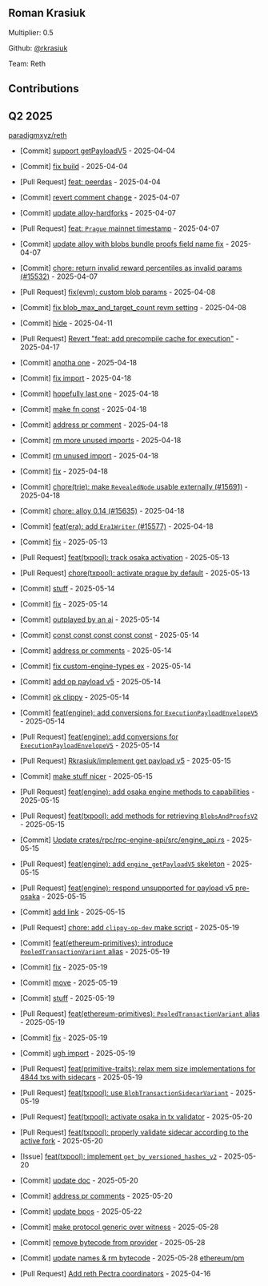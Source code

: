 
## Roman Krasiuk
Multiplier: 0.5

Github: [@rkrasiuk](https://github.com/rkrasiuk)

Team: Reth

## Contributions

## Q2 2025

[paradigmxyz/reth](https://github.com/paradigmxyz/reth)
* [Commit] [support getPayloadV5](https://github.com/paradigmxyz/reth/commit/b527e368c897a52f6aea80253b8236187318066c) - 2025-04-04
* [Commit] [fix build](https://github.com/paradigmxyz/reth/commit/c5c22bd09a9cbd5b282b1ecb30a65a38b396b8f3) - 2025-04-04
* [Pull Request] [feat: peerdas](https://github.com/paradigmxyz/reth/pull/15534) - 2025-04-04
* [Commit] [revert comment change](https://github.com/paradigmxyz/reth/commit/c17fc0251a4f168b1436ec99fd99c9296da9a500) - 2025-04-07
* [Commit] [update alloy-hardforks](https://github.com/paradigmxyz/reth/commit/d264a15695eea450f0b697cd64858a318f04d8a4) - 2025-04-07
* [Pull Request] [feat: `Prague` mainnet timestamp](https://github.com/paradigmxyz/reth/pull/15582) - 2025-04-07
* [Commit] [update alloy with blobs bundle proofs field name fix](https://github.com/paradigmxyz/reth/commit/a07be382858ac498083506fb2143d36c1e287867) - 2025-04-07
* [Commit] [chore: return invalid reward percentiles as invalid params (#15532)](https://github.com/paradigmxyz/reth/commit/1a9562f89b966fcca922a475637b1fe5ec489222) - 2025-04-07
* [Pull Request] [fix(evm): custom blob params](https://github.com/paradigmxyz/reth/pull/15598) - 2025-04-08
* [Commit] [fix blob_max_and_target_count revm setting](https://github.com/paradigmxyz/reth/commit/1a4d585e207d593fa79be647ae9738131127d4d5) - 2025-04-08
* [Commit] [hide](https://github.com/paradigmxyz/reth/commit/af5ef31af9f4b2c22eb78ad081b7dea46947d80e) - 2025-04-11

* [Pull Request] [Revert "feat: add precompile cache for execution"](https://github.com/paradigmxyz/reth/pull/15791) - 2025-04-17
* [Commit] [anotha one](https://github.com/paradigmxyz/reth/commit/6ad2d54e74e91713f1509867565df6d49ca0723e) - 2025-04-18
* [Commit] [fix import](https://github.com/paradigmxyz/reth/commit/bdc57e2f6ebb5e4e8af18a0633a58a68d76462f8) - 2025-04-18
* [Commit] [hopefully last one](https://github.com/paradigmxyz/reth/commit/8b0e3035fcb99f3d2a2e193a656491442f3c5c35) - 2025-04-18
* [Commit] [make fn const](https://github.com/paradigmxyz/reth/commit/2123358a8fe6286a39533c8597b23f5fd5d3efab) - 2025-04-18
* [Commit] [address pr comment](https://github.com/paradigmxyz/reth/commit/330d5fc22de52a991bf7e237bcb008c7cecdd89b) - 2025-04-18
* [Commit] [rm more unused imports](https://github.com/paradigmxyz/reth/commit/e833d8e001dd1c8a8c3d91807feb0611e6106b2b) - 2025-04-18
* [Commit] [rm unused import](https://github.com/paradigmxyz/reth/commit/0cba00d7005f979cb70df7e3ae19a122fcaf7747) - 2025-04-18
* [Commit] [fix](https://github.com/paradigmxyz/reth/commit/377d138dff8c9db3217690553ebba2e4f57bf94f) - 2025-04-18
* [Commit] [chore(trie): make `RevealedNode` usable externally (#15691)](https://github.com/paradigmxyz/reth/commit/e8c4c623b02459cdde93fd6409f7cfef4a766e23) - 2025-04-18
* [Commit] [chore: alloy 0.14 (#15635)](https://github.com/paradigmxyz/reth/commit/58fe204ff2abae6b1ef63edfcf2cf30e8bf8dd8d) - 2025-04-18
* [Commit] [feat(era): add `Era1Writer` (#15577)](https://github.com/paradigmxyz/reth/commit/16027eace8fb381b47aa382f3c4e4b744cea2019) - 2025-04-18
* [Commit] [fix](https://github.com/paradigmxyz/reth/commit/63756c637d5b3fc654fb69302fff1a94b06aa73f) - 2025-05-13
* [Pull Request] [feat(txpool): track osaka activation](https://github.com/paradigmxyz/reth/pull/16184) - 2025-05-13
* [Pull Request] [chore(txpool): activate prague by default](https://github.com/paradigmxyz/reth/pull/16183) - 2025-05-13
* [Commit] [stuff](https://github.com/paradigmxyz/reth/commit/fadc719c07feea26a1c9c0717fdf10ce5d72d620) - 2025-05-14
* [Commit] [fix](https://github.com/paradigmxyz/reth/commit/6dc8e52b3b969b0e81dd700109da8cdb4a8232c3) - 2025-05-14
* [Commit] [outplayed by an ai](https://github.com/paradigmxyz/reth/commit/04d2cdfacc5729a6976d643516d7dd261f5c0bc7) - 2025-05-14
* [Commit] [const const const const const](https://github.com/paradigmxyz/reth/commit/d35e5a20369d12c8c174d0209417013b823d3fa1) - 2025-05-14
* [Commit] [address pr comments](https://github.com/paradigmxyz/reth/commit/d61ec2b2c5459aeee64c88cc048e5f1c296e3a9a) - 2025-05-14
* [Commit] [fix custom-engine-types ex](https://github.com/paradigmxyz/reth/commit/d99a46027f9cf29cdc7c862f71e38287fec3c0d7) - 2025-05-14
* [Commit] [add op payload v5](https://github.com/paradigmxyz/reth/commit/445a53e6bf61355b3f095d2e9345b9637a581e84) - 2025-05-14
* [Commit] [ok clippy](https://github.com/paradigmxyz/reth/commit/d0f3154ea434f0ff25d530a095ee79286fa979db) - 2025-05-14
* [Commit] [feat(engine): add conversions for `ExecutionPayloadEnvelopeV5`](https://github.com/paradigmxyz/reth/commit/d5e50191164bbc7ce68ed5cd2908a1a5ef635221) - 2025-05-14
* [Pull Request] [feat(engine): add conversions for `ExecutionPayloadEnvelopeV5`](https://github.com/paradigmxyz/reth/pull/16218) - 2025-05-14
* [Pull Request] [Rkrasiuk/implement get payload v5](https://github.com/paradigmxyz/reth/pull/16274) - 2025-05-15
* [Commit] [make stuff nicer](https://github.com/paradigmxyz/reth/commit/beff3c1d66d4826b869a3b94e1ace32eac9b7fce) - 2025-05-15
* [Pull Request] [feat(engine): add osaka engine methods to capabilities](https://github.com/paradigmxyz/reth/pull/16272) - 2025-05-15
* [Pull Request] [feat(txpool): add methods for retrieving `BlobsAndProofsV2`](https://github.com/paradigmxyz/reth/pull/16271) - 2025-05-15
* [Commit] [Update crates/rpc/rpc-engine-api/src/engine_api.rs](https://github.com/paradigmxyz/reth/commit/10506f073885c6dd29e2af51c5b97643ca7d0719) - 2025-05-15
* [Pull Request] [feat(engine): add `engine_getPayloadV5` skeleton](https://github.com/paradigmxyz/reth/pull/16270) - 2025-05-15
* [Pull Request] [feat(engine): respond unsupported for payload v5 pre-osaka](https://github.com/paradigmxyz/reth/pull/16268) - 2025-05-15
* [Commit] [add link](https://github.com/paradigmxyz/reth/commit/dfa728eeccbcbb9f903a86ae516dd54ad64cf3e8) - 2025-05-15
* [Pull Request] [chore: add `clippy-op-dev` make script](https://github.com/paradigmxyz/reth/pull/16352) - 2025-05-19
* [Commit] [feat(ethereum-primitives): introduce `PooledTransactionVariant` alias](https://github.com/paradigmxyz/reth/commit/bc2fe8ef1cc97c0df6ced10aad1f9c22686d7136) - 2025-05-19
* [Commit] [fix](https://github.com/paradigmxyz/reth/commit/bb502d50b2994758cdf44bb92e10dfe316fa6172) - 2025-05-19
* [Commit] [move](https://github.com/paradigmxyz/reth/commit/2740fabf5f1798dff9847aa263c944b729362c3d) - 2025-05-19
* [Commit] [stuff](https://github.com/paradigmxyz/reth/commit/9f2cce5bd5518f579b916a96efcc36899be25566) - 2025-05-19
* [Pull Request] [feat(ethereum-primitives): `PooledTransactionVariant` alias](https://github.com/paradigmxyz/reth/pull/16351) - 2025-05-19
* [Commit] [fix](https://github.com/paradigmxyz/reth/commit/ee5bcbb6da5184ea0830c0d01df57a862870349d) - 2025-05-19
* [Commit] [ugh import](https://github.com/paradigmxyz/reth/commit/a448e5112c557f84ba4ce35cee9b2b57b86a80ce) - 2025-05-19
* [Pull Request] [feat(primitive-traits): relax mem size implementations for 4844 txs with sidecars](https://github.com/paradigmxyz/reth/pull/16349) - 2025-05-19
* [Pull Request] [feat(txpool): use `BlobTransactionSidecarVariant`](https://github.com/paradigmxyz/reth/pull/16331) - 2025-05-19
* [Pull Request] [feat(txpool): activate osaka in tx validator](https://github.com/paradigmxyz/reth/pull/16371) - 2025-05-20
* [Pull Request] [feat(txpool): properly validate sidecar according to the active fork](https://github.com/paradigmxyz/reth/pull/16370) - 2025-05-20
* [Issue] [feat(txpool): implement `get_by_versioned_hashes_v2`](https://github.com/paradigmxyz/reth/issues/16368) - 2025-05-20
* [Commit] [update doc](https://github.com/paradigmxyz/reth/commit/d22cfd31cab4775f5b6ba6429be67e8850493a6e) - 2025-05-20
* [Commit] [address pr comments](https://github.com/paradigmxyz/reth/commit/f99621055e9067769b77b5029c1087e2cfc9c36b) - 2025-05-20
* [Commit] [update bpos](https://github.com/paradigmxyz/reth/commit/9a91b95396ef9109467af7f303aca4a73a170719) - 2025-05-22
* [Commit] [make protocol generic over witness](https://github.com/paradigmxyz/reth/commit/89997014f1001d276c7010046314202293231728) - 2025-05-28
* [Commit] [remove bytecode from provider](https://github.com/paradigmxyz/reth/commit/30d1a9cfa280ebf62950f05faa7e3cf35ad4befc) - 2025-05-28
* [Commit] [update names & rm bytecode](https://github.com/paradigmxyz/reth/commit/cff77c0febca00ff618fdbf4eeb02ffaa5e3088f) - 2025-05-28
[ethereum/pm](https://github.com/ethereum/pm)
* [Pull Request] [Add reth Pectra coordinators](https://github.com/ethereum/pm/pull/1477) - 2025-04-16

